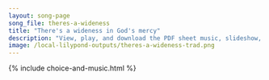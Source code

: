 ```yaml
---
layout: song-page
song_file: theres-a-wideness
title: "There's a wideness in God's mercy"
description: "View, play, and download the PDF sheet music, slideshow, and audio. Lyrics: There's a wideness in God's mercy like the wideness of the sea. There's a kindness in God's justice, which is more than liberty.  There is welcome for... english christian 4part chords"
image: /local-lilypond-outputs/theres-a-wideness-trad.png
---
```


{% include choice-and-music.html %}